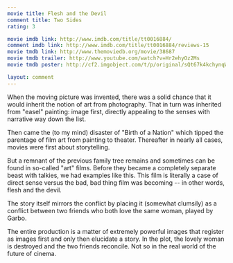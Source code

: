 ```yaml
---
movie title: Flesh and the Devil
comment title: Two Sides
rating: 3

movie imdb link: http://www.imdb.com/title/tt0016884/
comment imdb link: http://www.imdb.com/title/tt0016884/reviews-15
movie tmdb link: http://www.themoviedb.org/movie/38687
movie tmdb trailer: http://www.youtube.com/watch?v=Hr2ehyOz2Ms
movie tmdb poster: http://cf2.imgobject.com/t/p/original/sQt67k4kchynqWG0si9WKI1WSXU.jpg

layout: comment
---
```


When the moving picture was invented, there was a solid chance that it would inherit the notion of art from photography. That in turn was inherited from "easel" painting: image first, directly appealing to the senses with narrative way down the list.

Then came the (to my mind) disaster of "Birth of a Nation" which tipped the parentage of film art from painting to theater. Thereafter in nearly all cases, movies were first about storytelling.

But a remnant of the previous family tree remains and sometimes can be found in so-called "art" films. Before they became a completely separate beast with talkies, we had examples like this. This film is literally a case of direct sense versus the bad, bad thing film was becoming -- in other words, flesh and the devil.

The story itself mirrors the conflict by placing it (somewhat clumsily) as a conflict between two friends who both love the same woman, played by Garbo. 

The entire production is a matter of extremely powerful images that register as images first and only then elucidate a story. In the plot, the lovely woman is destroyed and the two friends reconcile. Not so in the real world of the future of cinema.